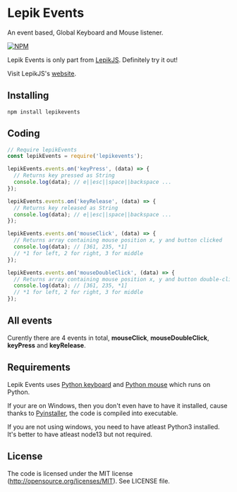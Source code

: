 # Lepik Events
An event based, Global Keyboard and Mouse listener.

[![NPM](https://nodei.co/npm-dl/lepikevents.png)](https://www.npmjs.com/package/lepikevents)

Lepik Events is only part from [LepikJS](https://www.npmjs.com/package/lepikjs). Definitely try it out!

Visit LepikJS's [website](https://lepikjs.netlify.app/).


## Installing

    npm install lepikevents

## Coding

```javascript
// Require lepikEvents
const lepikEvents = require('lepikevents');

lepikEvents.events.on('keyPress', (data) => {
  // Returns key pressed as String 
  console.log(data); // e||esc||space||backspace ...
});

lepikEvents.events.on('keyRelease', (data) => {
  // Returns key released as String 
  console.log(data); // e||esc||space||backspace ...
});

lepikEvents.events.on('mouseClick', (data) => {
  // Returns array containing mouse position x, y and button clicked 
  console.log(data); // [361, 235, *1]
  // *1 for left, 2 for right, 3 for middle
});

lepikEvents.events.on('mouseDoubleClick', (data) => {
  // Returns array containing mouse position x, y and button double-clicked 
  console.log(data); // [361, 235, *1]
  // *1 for left, 2 for right, 3 for middle
});
```

## All events

Curently there are 4 events in total, **mouseClick**, **mouseDoubleClick**, **keyPress** and **keyRelease**.

## Requirements

Lepik Events uses [Python keyboard](https://github.com/boppreh/keyboard) and [Python mouse](https://github.com/boppreh/mouse) which runs on Python. 

If your are on Windows, then you don't even have to have it installed, cause thanks to [Pyinstaller](https://github.com/pyinstaller/pyinstaller), the code is compiled into executable.

If you are not using windows, you need to have atleast Python3 installed.
It's better to have atleast node13 but not required.


## License
The code is licensed under the MIT license (http://opensource.org/licenses/MIT). See LICENSE file.